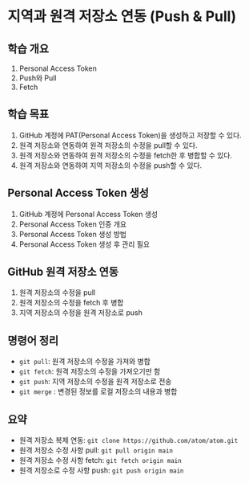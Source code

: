 # 지역과 원격 저장소 연동 (Push & Pull)

## 학습 개요
1. Personal Access Token
2. Push와 Pull
3. Fetch

## 학습 목표
1. GitHub 계정에 PAT(Personal Access Token)을 생성하고 저장할 수 있다.
2. 원격 저장소와 연동하여 원격 저장소의 수정을 pull할 수 있다.
3. 원격 저장소와 연동하여 원격 저장소의 수정을 fetch한 후 병합할 수 있다.
4. 원격 저장소와 연동하여 지역 저장소의 수정을 push할 수 있다.

## Personal Access Token 생성
1. GitHub 계정에 Personal Access Token 생성
2. Personal Access Token 인증 개요
3. Personal Access Token 생성 방법
4. Personal Access Token 생성 후 관리 필요

## GitHub 원격 저장소 연동
1. 원격 저장소의 수정을 pull
2. 원격 저장소의 수정을 fetch 후 병합
3. 지역 저장소의 수정을 원격 저장소로 push

## 명령어 정리
- `git pull`: 원격 저장소의 수정을 가져와 병합
- `git fetch`: 원격 저장소의 수정을 가져오기만 함
- `git push`: 지역 저장소의 수정을 원격 저장소로 전송
- `git merge` : 변경된 정보를 로컬 저장소의 내용과 병합

## 요약
- 원격 저장소 복제 연동: `git clone https://github.com/atom/atom.git`
- 원격 저장소 수정 사항 pull: `git pull origin main`
- 원격 저장소 수정 사항 fetch: `git fetch origin main`
- 원격 저장소로 수정 사항 push: `git push origin main`
